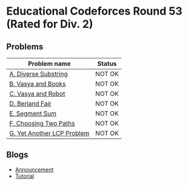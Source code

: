 # Educational Codeforces Round 53 (Rated for Div. 2)

## Problems

|Problem name|Status|
|------------|---------|
| [A. Diverse Substring](problems/A._Diverse_Substring.md)|NOT OK|
| [B. Vasya and Books](problems/B._Vasya_and_Books.md)|NOT OK|
| [C. Vasya and Robot](problems/C._Vasya_and_Robot.md)|NOT OK|
| [D. Berland Fair](problems/D._Berland_Fair.md)|NOT OK|
| [E. Segment Sum](problems/E._Segment_Sum.md)|NOT OK|
| [F. Choosing Two Paths](problems/F._Choosing_Two_Paths.md)|NOT OK|
| [G. Yet Another LCP Problem](problems/G._Yet_Another_LCP_Problem.md)|NOT OK|
## Blogs

- [Announcement](blogs/Announcement.md)
- [Tutorial](blogs/Tutorial.md)
